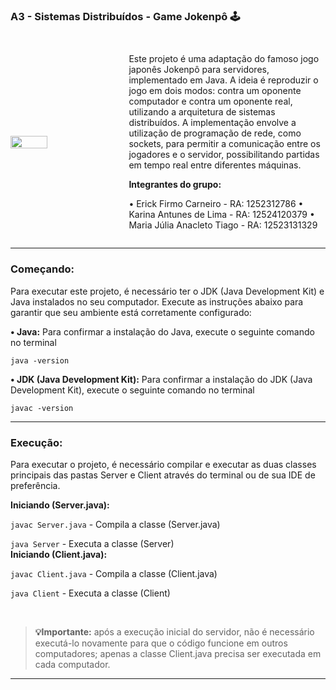### A3 - Sistemas Distribuídos - Game Jokenpô 🕹️
## 
<div style="display: flex; align-items: center;">
  <img src="https://j.gifs.com/Kz7r2b.gif" style="width: 35%;">
  <div style="width: 65%; margin-left: 20px;">
  <p>
    Este projeto é uma adaptação do famoso jogo japonês Jokenpô para servidores, implementado em Java. A ideia é reproduzir o jogo em dois modos: contra um oponente computador e contra um oponente real, utilizando a arquitetura de sistemas distribuídos. A implementação envolve a utilização de programação de rede, como sockets, para permitir a comunicação entre os jogadores e o servidor, possibilitando partidas em tempo real entre diferentes máquinas.
</p>
<p><b>Integrantes do grupo:</b></b><p>
• Erick Firmo Carneiro - RA: 1252312786
• Karina Antunes de Lima - RA:  12524120379
• Maria Júlia Anacleto Tiago - RA: 12523131329
</p>
</div>
</div>

------------

### Começando:

Para executar este projeto, é necessário ter o JDK (Java Development Kit) e Java instalados no seu computador. Execute as instruções abaixo para garantir que seu ambiente está corretamente configurado: 

**• Java:** Para confirmar a instalação do Java, execute o seguinte comando no terminal

`java -version`

**• JDK (Java Development Kit):** Para confirmar a instalação do JDK (Java Development Kit), execute o seguinte comando no terminal

`javac -version`

------------

### Execução:

Para executar o projeto, é necessário compilar e executar as duas classes principais das pastas Server e Client através do terminal ou de sua IDE de preferência.

**Iniciando (Server.java):**

`javac Server.java` - Compila a classe (Server.java)

`java Server` - Executa a classe (Server)
<br>
**Iniciando (Client.java):**

`javac Client.java` - Compila a classe (Client.java)

`java Client` - Executa a classe (Client)

<br>

>  **💡Importante:** após a execução inicial do servidor, não é necessário executá-lo novamente para que o código funcione em outros computadores; apenas a classe Client.java precisa ser executada em cada computador.

------------

<br>
